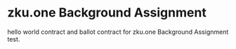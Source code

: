 # zku.one Background Assignment

hello world contract and ballot contract for zku.one Background Assignment test.
